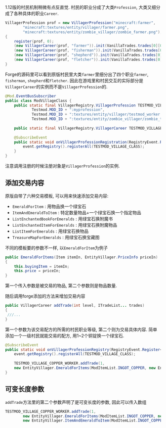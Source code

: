 1.12版的村民机制稍微有点反直觉. 村民的职业分成了大类`Profession`, 大类又细分成了各种具体的职业`Career`. 
```java
VillagerProfession prof = new VillagerProfession("minecraft:farmer",  
        "minecraft:textures/entity/villager/farmer.png",  
        "minecraft:textures/entity/zombie_villager/zombie_farmer.png");  
{  
    register(prof, 0);  
    (new VillagerCareer(prof, "farmer")).init(VanillaTrades.trades[0][0]);  
    (new VillagerCareer(prof, "fisherman")).init(VanillaTrades.trades[0][1]);  
    (new VillagerCareer(prof, "shepherd")).init(VanillaTrades.trades[0][2]);  
    (new VillagerCareer(prof, "fletcher")).init(VanillaTrades.trades[0][3]);  
}
```
Forge的源码里可以看到原版村民里大类`farmer`里细分出了四个职业`farmer`, `fisherman`, `shepherd`和`fletcher`. 因此在游戏里和村民交互的实际部分是`VillagerCareer`的实例而不是`VillagerProfession`的. 

```java
@Mod.EventBusSubscriber  
public class ModVillageClass {  
    public static final VillagerRegistry.VillagerProfession TESTMOD_VILLAGE_CLASS = new VillagerRegistry.VillagerProfession(  
            Testmod.MOD_ID + ":myprofession",  
            Testmod.MOD_ID + ":textures/entity/villager/testmod_worker.png",  
            Testmod.MOD_ID + ":textures/entity/zombie_villager/zombie_testmod_worker.png");  
  
    public static final VillagerRegistry.VillagerCareer TESTMOD_VILLAGE_COPPER_WORKER = new VillagerRegistry.VillagerCareer(TESTMOD_VILLAGE_CLASS, Testmod.MOD_ID + ".testmodWorker");  
  
    @SubscribeEvent  
    public static void onVillagerProfessionRegistration(RegistryEvent.Register<VillagerRegistry.VillagerProfession> event) { 
	    event.getRegistry().registerAll(TESTMOD_VILLAGE_CLASS);  
    }
}
```

注意调用注册的时候注册对象是`VillagerProfession`的实例.

## 添加交易内容
原版自带了六种交易模板, 可以用来快速添加交易内容:
- `EmeraldForItem` : 用物品换一个绿宝石
- `ItemAndEmeraldToItem` : 特定数量物品+一个绿宝石换一个指定物品
- `ListEnchantedBookForEmeralds` : 用绿宝石换附魔书
- `ListEnchantedItemForEmeralds` : 用绿宝石换附魔物品
- `ListItemForEmeralds` : 用绿宝石换物品
- `TreasureMapForEmeralds` : 用绿宝石换宝藏图

不同的模板要的参数不一样, 以`EmeraldForItem`为例子
```java
public EmeraldForItems(Item itemIn, EntityVillager.PriceInfo priceIn)  
{  
    this.buyingItem = itemIn;  
    this.price = priceIn;  
}
```
第一个传入参数是被交易的物品, 第二个参数则是物品数量.

随后调用forge添加的方法来增加交易内容
```java
public VillagerCareer addTrade(int level, ITradeList... trades)  
{  
 ///...
}
```
第一个参数为该交易配方的所需的村民职业等级, 第二个则为交易具体内容.
简单添加一个一级村民就能交易的配方, 用1~2个铜锭换一个绿宝石.
```java
@SubscribeEvent  
public static void onVillagerProfessionRegistry(RegistryEvent.Register<VillagerRegistry.VillagerProfession> event) {  
    event.getRegistry().registerAll(TESTMOD_VILLAGE_CLASS);  
  
    TESTMOD_VILLAGE_COPPER_WORKER.addTrade(1, 
    new EntityVillager.EmeraldForItems(ModItemList.INGOT_COPPER, new EntityVillager.PriceInfo(1,2)));  
}
```

## 可变长度参数
`addTrade`方法里的第二个参数声明了是可变长度的参数, 因此可以传入数组
```java
TESTMOD_VILLAGE_COPPER_WORKER.addTrade(1,  
        new EntityVillager.EmeraldForItems(ModItemList.INGOT_COPPER, new EntityVillager.PriceInfo(1,2)),  
        new EntityVillager.ItemAndEmeraldToItem(ModItemList.INGOT_COPPER, new EntityVillager.PriceInfo(1,2), Item.getItemFromBlock(ModBlockList.BLOCK
```
